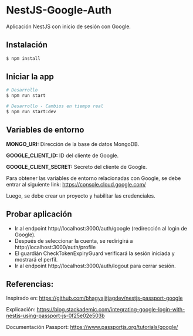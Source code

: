 # NestJS-Google-Auth
Aplicación NestJS con inicio de sesión con Google.

## Instalación

```bash
$ npm install
```

## Iniciar la app

```bash
# Desarrollo
$ npm run start

# Desarrollo - Cambios en tiempo real
$ npm run start:dev
```

## Variables de entorno
**MONGO_URI:** Dirección de la base de datos MongoDB.

**GOOGLE_CLIENT_ID:** ID del cliente de Google.

**GOOGLE_CLIENT_SECRET:** Secreto del cliente de Google.

Para obtener las variables de entorno relacionadas con Google, se debe entrar al siguiente link: https://console.cloud.google.com/

Luego, se debe crear un proyecto y habilitar las credenciales.

## Probar aplicación
- Ir al endpoint http://localhost:3000/auth/google (redirección al login de Google).
- Después de seleccionar la cuenta, se redirigirá a http://localhost:3000/auth/profile
- El guardián CheckTokenExpiryGuard verificará la sesión iniciada y mostrará el perfil.
- Ir al endpoint http://localhost:3000/auth/logout para cerrar sesión.

## Referencias:
Inspirado en: https://github.com/bhagyajitjagdev/nestjs-passport-google

Explicación: https://blog.stackademic.com/integrating-google-login-with-nestjs-using-passport-js-0f25e02e503b

Documentación Passport: https://www.passportjs.org/tutorials/google/
